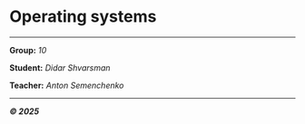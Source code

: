 # Operating systems

---

**Group:** *10*

**Student:** *Didar Shvarsman*

**Teacher:** *Anton Semenchenko*

---

***© 2025***
